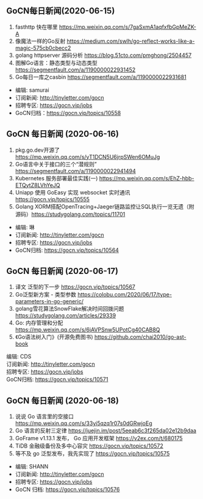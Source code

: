 ## GoCN每日新闻(2020-06-15)

1. fasthttp 快在哪里 https://mp.weixin.qq.com/s/7gaSxmA1aqfxfbGpMeZK-A
2. 像魔法一样的Go反射 https://medium.com/swlh/go-reflect-works-like-a-magic-575cb0cbecc2
3. golang httpserver 源码分析 https://blog.51cto.com/pmghong/2504457
4. 图解Go语言：静态类型与动态类型 https://segmentfault.com/a/1190000022931452
5. Go每日一库之casbin https://segmentfault.com/a/1190000022931681

* 编辑: samurai
* 订阅新闻: http://tinyletter.com/gocn
* 招聘专区: https://gocn.vip/jobs
* GoCN归档：https://gocn.vip/topics/10558

## GoCN 每日新闻 (2020-06-16)

1. pkg.go.dev开源了 https://mp.weixin.qq.com/s/yT1DCN5U6jrpSWen6OMuJg
2. Go语言中关于接口的三个“潜规则” https://segmentfault.com/a/1190000022941494
3. Kubernetes 服务部署最佳实践(一) https://mp.weixin.qq.com/s/EhZ-hbb-ETQytZ8LVhYeJQ
4. Uniapp 使用 GoEasy 实现 websocket 实时通讯 https://gocn.vip/topics/10555
5. Golang XORM搭配OpenTracing+Jaeger链路监控让SQL执行一览无遗（附源码）https://studygolang.com/topics/11701

- 编辑: 琳 
- 订阅新闻: http://tinyletter.com/gocn
- 招聘专区: https://gocn.vip/jobs
- GoCN归档: https://gocn.vip/topics/10564

## GoCN 每日新闻 (2020-06-17)

1. 译文 泛型的下一步  https://gocn.vip/topics/10567
2. Go泛型新方案 - 类型参数 https://colobu.com/2020/06/17/type-parameters-in-go-generic/
3. golang雪花算法SnowFlake解决时间回拨问题 https://studygolang.com/articles/29339
4. Go: 内存管理和分配 https://mp.weixin.qq.com/s/6jAVPSnw5UPotCg40CAB8Q
5. 《Go语法树入门》(开源免费图书) https://github.com/chai2010/go-ast-book

编辑: CDS  
订阅新闻: http://tinyletter.com/gocn  
招聘专区: https://gocn.vip/jobs  
GoCN归档: https://gocn.vip/topics/10571

## GoCN 每日新闻 (2020-06-18)

1. 说说 Go 语言里的空接口 https://mp.weixin.qq.com/s/33yi5qzq1r07s0dGRwjoEg
2. Go 语言的反射三定律 https://juejin.im/post/5eeab6c3f265da02e12b9daa
3. GoFrame v1.13.1 发布， Go 应用开发框架 https://v2ex.com/t/680175
4. TiDB 金融级备份及多中心容灾 https://gocn.vip/topics/10572
5. 等不及 go 泛型发布，我先实现了 https://gocn.vip/topics/10575

- 编辑:  SHANN
- 订阅新闻: http://tinyletter.com/gocn
- 招聘专区: https://gocn.vip/jobs
- GoCN 归档: https://gocn.vip/topics/10576 


